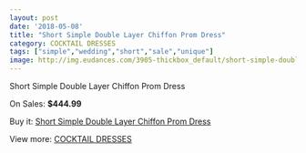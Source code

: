 ```yaml
---
layout: post
date: '2018-05-08'
title: "Short Simple Double Layer Chiffon Prom Dress"
category: COCKTAIL DRESSES
tags: ["simple","wedding","short","sale","unique"]
image: http://img.eudances.com/3905-thickbox_default/short-simple-double-layer-chiffon-prom-dress.jpg
---
```

Short Simple Double Layer Chiffon Prom Dress

On Sales: **$444.99**
<a href="https://www.eudances.com/en/cocktail-dresses/1302-short-simple-double-layer-chiffon-prom-dress.html"><amp-img layout="responsive" width="600" height="600" src="//img.eudances.com/3905-thickbox_default/short-simple-double-layer-chiffon-prom-dress.jpg" alt="Short Simple Double Layer Chiffon Prom Dress 0" /></a>
<a href="https://www.eudances.com/en/cocktail-dresses/1302-short-simple-double-layer-chiffon-prom-dress.html"><amp-img layout="responsive" width="600" height="600" src="//img.eudances.com/3907-thickbox_default/short-simple-double-layer-chiffon-prom-dress.jpg" alt="Short Simple Double Layer Chiffon Prom Dress 1" /></a>
<a href="https://www.eudances.com/en/cocktail-dresses/1302-short-simple-double-layer-chiffon-prom-dress.html"><amp-img layout="responsive" width="600" height="600" src="//img.eudances.com/3906-thickbox_default/short-simple-double-layer-chiffon-prom-dress.jpg" alt="Short Simple Double Layer Chiffon Prom Dress 2" /></a>

Buy it: [Short Simple Double Layer Chiffon Prom Dress](https://www.eudances.com/en/cocktail-dresses/1302-short-simple-double-layer-chiffon-prom-dress.html "Short Simple Double Layer Chiffon Prom Dress")

View more: [COCKTAIL DRESSES](https://www.eudances.com/en/14-cocktail-dresses "COCKTAIL DRESSES")